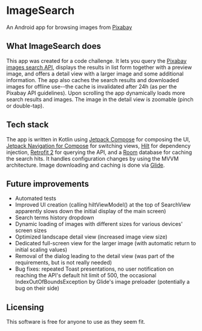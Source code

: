 # ImageSearch
An Android app for browsing images from [Pixabay](https://pixabay.com/)

## What ImageSearch does
This app was created for a code challenge. It lets you query the [Pixabay images search API](https://pixabay.com/api/docs/#api_search_images), displays the results in list form together with a preview image, and offers a detail view with a larger image and some additional information. The app also caches the search results and downloaded images for offline use--the cache is invalidated after 24h (as per the Pixabay API guidelines). Upon scrolling the app dynamically loads more search results and images. The image in the detail view is zoomable (pinch or double-tap).

## Tech stack
The app is written in Kotlin using [Jetpack Compose](https://developer.android.com/jetpack/compose) for composing the UI, [Jetpack Navigation for Compose](https://developer.android.com/jetpack/compose/navigation) for switching views, [Hilt](https://developer.android.com/training/dependency-injection/hilt-android) for dependency injection, [Retrofit 2](https://square.github.io/retrofit) for querying the API, and a [Room](https://developer.android.com/training/data-storage/room) database for caching the search hits. It handles configuration changes by using the MVVM architecture. Image downloading and caching is done via [Glide](https://bumptech.github.io/glide).

## Future improvements
- Automated tests
- Improved UI creation (calling hiltViewModel() at the top of SearchView apparently slows down the initial display of the main screen)
- Search terms history dropdown
- Dynamic loading of images with different sizes for various devices' screen sizes
- Optimized landscape detail view (increased image view size)
- Dedicated full-screen view for the larger image (with automatic return to initial scaling values)
- Removal of the dialog leading to the detail view (was part of the requirements, but is not really needed)
- Bug fixes: repeated Toast presentations, no user notification on reaching the API's default hit limit of 500, the occasional IndexOutOfBoundsException by Glide's image preloader (potentially a bug on their side)

## Licensing
This software is free for anyone to use as they seem fit.
